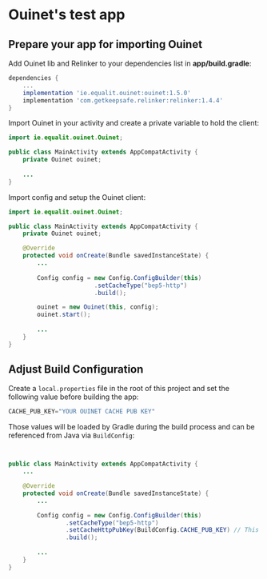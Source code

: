 # Ouinet's test app

## Prepare your app for importing Ouinet

Add Ouinet lib and Relinker to your dependencies list in **app/build.gradle**:

```groovy
dependencies {
    ...
    implementation 'ie.equalit.ouinet:ouinet:1.5.0'
    implementation 'com.getkeepsafe.relinker:relinker:1.4.4'
}
```
Import Ouinet in your activity and create a private variable to hold the client:

```java
import ie.equalit.ouinet.Ouinet;

public class MainActivity extends AppCompatActivity {
    private Ouinet ouinet;
    
    ...
}
```

Import config and setup the Ouinet client:

```java
import ie.equalit.ouinet.Ouinet;

public class MainActivity extends AppCompatActivity {
    private Ouinet ouinet;

    @Override
    protected void onCreate(Bundle savedInstanceState) {
        ...
        
        Config config = new Config.ConfigBuilder(this)
                        .setCacheType("bep5-http")
                        .build();

        ouinet = new Ouinet(this, config);
        ouinet.start();
        
        ...
    }
}

```

## Adjust Build Configuration

Create a `local.properties` file in the root of this project and set the
following value before building the app:
```groovy
CACHE_PUB_KEY="YOUR OUINET CACHE PUB KEY"
```

Those values will be loaded by Gradle during the build process and can be referenced from Java via `BuildConfig`:

```java


public class MainActivity extends AppCompatActivity {
    ...

    @Override
    protected void onCreate(Bundle savedInstanceState) {
        ...

        Config config = new Config.ConfigBuilder(this)
                .setCacheType("bep5-http")
                .setCacheHttpPubKey(BuildConfig.CACHE_PUB_KEY) // This value comes from Gradle local.properties
                .build();
        
        ...
    }
}
```

